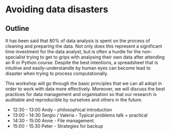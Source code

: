 # Avoiding data disasters

## Outline

It has been said that 80% of data analysis is spent on the process of cleaning and preparing the data. Not only does this represent a significant time investment for the data analyst, but is often a hurdle for the non-specialist trying to get to grips with analysing their own data after attending an R or Python course. Despite the best intentions, a spreadsheet that is intuitive and easily-understandle by human eyes can become lead to disaster when trying to process computationally. 

This workshop will go through the basic principles that we can all adopt in order to work with data more effectively. Moreover, we will discuss the best practices for data management and organisation so that our research is auditable and reproducible by ourselves and others in the future.

- 12:30 - 13:00 Andy - philosophical introduction
- 13:00 - 14:30 Sergio / Valeria - Typical problems talk + practical
- 14:30 - 15:00 Anne - File management
- 15:00 - 15:30 Peter - Strategies for backup
